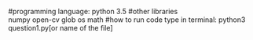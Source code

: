 #programming language:
      python 3.5
#other libraries	
        numpy
        open-cv
        glob
        os
        math
#how to run code 
          type in terminal: python3 question1.py[or name of the file] 
